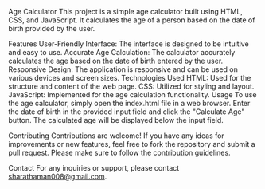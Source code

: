 Age Calculator
This project is a simple age calculator built using HTML, CSS, and JavaScript. It calculates the age of a person based on the date of birth provided by the user.

Features
User-Friendly Interface: The interface is designed to be intuitive and easy to use.
Accurate Age Calculation: The calculator accurately calculates the age based on the date of birth entered by the user.
Responsive Design: The application is responsive and can be used on various devices and screen sizes.
Technologies Used
HTML: Used for the structure and content of the web page.
CSS: Utilized for styling and layout.
JavaScript: Implemented for the age calculation functionality.
Usage
To use the age calculator, simply open the index.html file in a web browser. Enter the date of birth in the provided input field and click the "Calculate Age" button. The calculated age will be displayed below the input field.

Contributing
Contributions are welcome! If you have any ideas for improvements or new features, feel free to fork the repository and submit a pull request. Please make sure to follow the contribution guidelines.

Contact
For any inquiries or support, please contact sharathaman008@gmail.com.
